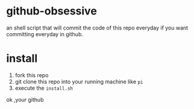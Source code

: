 # github-obsessive
an shell script that will commit the code of this repo everyday if you want committing everyday in github.

# install
1. fork this repo
2. git clone this repo into your running machine like `pi`
3. execute the `install.sh` 

ok ,your github
